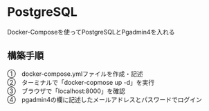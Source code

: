 # PostgreSQL
Docker-Composeを使ってPostgreSQLとPgadmin4を入れる

## 構築手順
①　docker-compose.ymlファイルを作成・記述<br>
②　ターミナルで「docker-copmose up -d」を実行<br>
③　ブラウザで「localhost:8000」を確認<br>
④　pgadmin4の欄に記述したメールアドレスとパスワードでログイン

